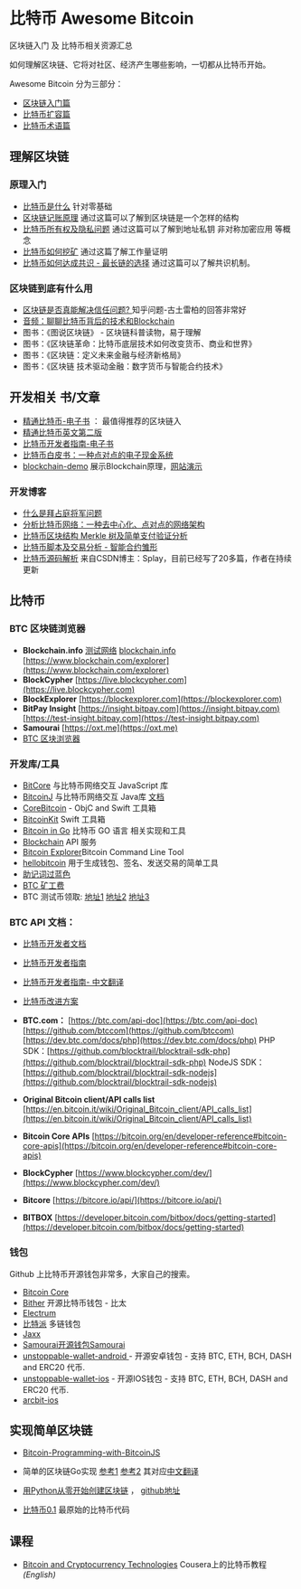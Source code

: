 # 比特币  Awesome Bitcoin

区块链入门 及 比特币相关资源汇总

如何理解区块链、它将对社区、经济产生哪些影响，一切都从比特币开始。

Awesome Bitcoin 分为三部分：
* [区块链入门篇](https://wiki.learnblockchain.cn/bitcoin/readme.html)
* [比特币扩容篇](https://wiki.learnblockchain.cn/bitcoin/lightning.html)
* [比特币术语篇](https://wiki.learnblockchain.cn/bitcoin/GLOSSARY.html)


## 理解区块链

### 原理入门

* [比特币是什么](https://learnblockchain.cn/2017/10/23/whatisbitcoin/) 针对零基础
* [区块链记账原理](https://learnblockchain.cn/2017/10/25/whatbc/)
   通过这篇可以了解到区块链是一个怎样的结构
* [比特币所有权及隐私问题](https://learnblockchain.cn/2017/11/02/bitcoin-own/)
   通过这篇可以了解到地址私钥 非对称加密应用 等概念
* [比特币如何挖矿](https://learnblockchain.cn/2017/11/04/bitcoin-pow/)
   通过这篇了解工作量证明
* [比特币如何达成共识 - 最长链的选择](https://learnblockchain.cn/2017/12/07/bitcoin-sonsensus/) 通过这篇可以了解共识机制。

### 区块链到底有什么用

* [区块链是否真能解决信任问题? ](https://www.zhihu.com/question/265428094/answer/396422804) 知乎问题-古土雷柏的回答非常好
* [音频：聊聊比特币背后的技术和Blockchain](http://teahour.fm/2015/12/27/talk-with-jan-about-bitcoin-and-blockchain.html)  
* 图书：《图说区块链》 - 区块链科普读物，易于理解
* 图书：《区块链革命：比特币底层技术如何改变货币、商业和世界》
* 图书：《区块链：定义未来金融与经济新格局》
* 图书：《区块链 技术驱动金融：数字货币与智能合约技术》

## 开发相关 书/文章

* [精通比特币-电子书](http://book.8btc.com/master_bitcoin) ： 最值得推荐的区块链入
* [精通比特币英文第二版](https://github.com/bitcoinbook/bitcoinbook)
* [比特币开发者指南-电子书](https://0dayzh.gitbooks.io/bitcoin_developer_guide/content/) 
* [比特币白皮书：一种点对点的电子现金系统](http://www.8btc.com/wiki/bitcoin-a-peer-to-peer-electronic-cash-system)
* [blockchain-demo](https://github.com/anders94/blockchain-demo/) 展示Blockchain原理，[网站演示](https://anders.com/blockchain/blockchain.html)

### 开发博客
* [什么是拜占庭将军问题](https://learnblockchain.cn/2018/02/05/bitcoin-byzantine/)
* [分析比特币网络：一种去中心化、点对点的网络架构](https://learnblockchain.cn/2017/11/07/bitcoin-p2p/)
* [比特币区块结构 Merkle 树及简单支付验证分析](https://learnblockchain.cn/2017/11/10/bitcoin-script/)
* [比特币脚本及交易分析 - 智能合约雏形](https://xiaozhuanlan.com/topic/1402935768)
* [比特币源码解析](https://blog.csdn.net/pure_lady) 来自CSDN博主：Splay，目前已经写了20多篇，作者在持续更新

## 比特币
### BTC 区块链浏览器
* **Blockchain.info**
    [测试网络](https://testnet.blockchain.info)
    [blockchain.info](https://blockchain.info)
    [https://www.blockchain.com/explorer](https://www.blockchain.com/explorer)
* **BlockCypher**
    [https://live.blockcypher.com](https://live.blockcypher.com)
* **BlockExplorer**
    [https://blockexplorer.com](https://blockexplorer.com)
* **BitPay Insight**
    [https://insight.bitpay.com](https://insight.bitpay.com)
    [https://test-insight.bitpay.com](https://test-insight.bitpay.com)
* **Samourai**
    [https://oxt.me](https://oxt.me)
* [BTC 区块浏览器](https://btc.com/)

### 开发库/工具

* [BitCore](https://bitcore.io/) 与比特币网络交互 JavaScript 库
* [BitcoinJ](https://bitcoinj.github.io/) 与比特币网络交互 Java库 [文档](https://bitcoinj.github.io/javadoc/0.14.7/)
* [CoreBitcoin](https://github.com/oleganza/CoreBitcoin) - ObjC and Swift 工具箱
* [BitcoinKit](https://github.com/yenom/BitcoinKit)  Swift 工具箱
* [Bitcoin in Go](https://github.com/btcsuite) 比特币 GO 语言 相关实现和工具
* [Blockchain](https://www.blockchain.com/zh-cn/api) API 服务
* [Bitcoin Explorer](https://github.com/libbitcoin/libbitcoin-explorer)Bitcoin Command Line Tool
* [hellobitcoin](https://github.com/prettymuchbryce/hellobitcoin) 用于生成钱包、签名、发送交易的简单工具
* [助记词过蓝色](https://iancoleman.io/bip39/)
* [BTC 矿工费](https://bitcoinfees.earn.com/#fees)
* BTC 测试币领取: [地址1](https://testnet.manu.backend.hamburg/faucet) [地址2](http://tpfaucet.appspot.com) [地址3](http://bitcoinfaucet.uo1.net/send.php)

### BTC API 文档：


* [比特币开发者文档](https://bitcoin.org/en/developer-reference)
* [比特币开发者指南](https://bitcoin.org/en/developer-guide#block-chain-overview)
* [比特币开发者指南- 中文翻译](https://github.com/BtcGroupCn/BitcoinDeveloperGuide_zhcn) 
* [比特币改进方案](https://github.com/bitcoin/bips)
* **BTC.com：**
    [https://btc.com/api-doc](https://btc.com/api-doc)
    [https://github.com/btccom](https://github.com/btccom)
    [https://dev.btc.com/docs/php](https://dev.btc.com/docs/php)
    PHP SDK：[https://github.com/blocktrail/blocktrail-sdk-php](https://github.com/blocktrail/blocktrail-sdk-php)
    NodeJS SDK：[https://github.com/blocktrail/blocktrail-sdk-nodejs](https://github.com/blocktrail/blocktrail-sdk-nodejs)

* **Original Bitcoin client/API calls list**
    [https://en.bitcoin.it/wiki/Original_Bitcoin_client/API_calls_list](https://en.bitcoin.it/wiki/Original_Bitcoin_client/API_calls_list)

* **Bitcoin Core APIs**
    [https://bitcoin.org/en/developer-reference#bitcoin-core-apis](https://bitcoin.org/en/developer-reference#bitcoin-core-apis)

* **BlockCypher**
    [https://www.blockcypher.com/dev/](https://www.blockcypher.com/dev/)

* **Bitcore**
    [https://bitcore.io/api/](https://bitcore.io/api/)

* **BITBOX**
    [https://developer.bitcoin.com/bitbox/docs/getting-started](https://developer.bitcoin.com/bitbox/docs/getting-started)

### 钱包

Github 上比特币开源钱包非常多，大家自己的搜索。

* [Bitcoin Core](https://bitcoin.org/zh_CN/download)
* [Bither](https://bither.net)  开源比特币钱包 - 比太
* [Electrum](https://electrum.org/#home)
* [比特派](https://bitpie.com/) 多链钱包
* [Jaxx](https://jaxx.io/) 
* [Samourai开源钱包Samourai](https://github.com/Samourai-Wallet/samourai-wallet-android)
* [unstoppable-wallet-android ](https://github.com/horizontalsystems/unstoppable-wallet-android) - 开源安卓钱包 - 支持 BTC, ETH, BCH, DASH and ERC20 代币.
* [unstoppable-wallet-ios](https://github.com/horizontalsystems/unstoppable-wallet-ios) - 开源IOS钱包 - 支持 BTC, ETH, BCH, DASH and ERC20 代币.
* [arcbit-ios](https://github.com/arcbit/arcbit-ios)

## 实现简单区块链

* [Bitcoin-Programming-with-BitcoinJS](https://github.com/bitcoin-studio/Bitcoin-Programming-with-BitcoinJS)

* 简单的区块链Go实现
   [参考1](https://github.com/izqui/blockchain)
   [参考2](https://github.com/Jeiwan/blockchain_go) 其对应[中文翻译](https://liuchengxu.gitbooks.io/blockchain-tutorial/content/)
* [用Python从零开始创建区块链](https://learnblockchain.cn/2017/10/27/build_blockchain_by_python/) ， [github地址](https://github.com/xilibi2003/blockchain)
* [比特币0.1](https://github.com/fkysly/bitcoin0.1.0) 最原始的比特币代码

## 课程
* [Bitcoin and Cryptocurrency Technologies](https://www.coursera.org/learn/cryptocurrency) Cousera上的比特币教程 *(English)*


